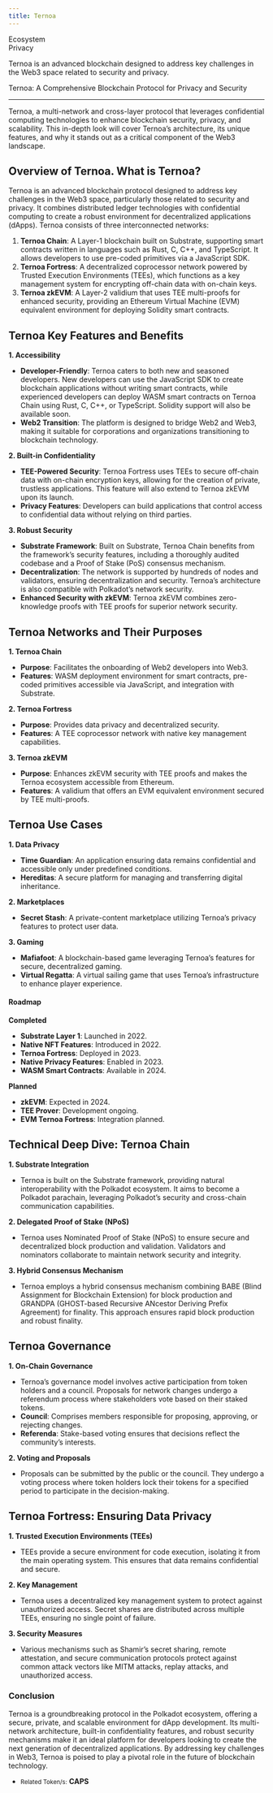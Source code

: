 ```yaml
---
title: Ternoa
---
```

Ecosystem  
 Privacy  

Ternoa is an advanced blockchain designed to address key challenges in the Web3 space related to security and privacy.


Ternoa: A Comprehensive Blockchain Protocol for Privacy and Security  

-----------------------------------------------------------------------

Ternoa, a multi-network and cross-layer protocol that leverages confidential computing technologies to enhance blockchain security, privacy, and scalability. This in-depth look will cover Ternoa’s architecture, its unique features, and why it stands out as a critical component of the Web3 landscape.

Overview of Ternoa. **What is Ternoa?**
---------------------------------------

Ternoa is an advanced blockchain protocol designed to address key challenges in the Web3 space, particularly those related to security and privacy. It combines distributed ledger technologies with confidential computing to create a robust environment for decentralized applications (dApps). Ternoa consists of three interconnected networks:

1. **Ternoa Chain**: A Layer-1 blockchain built on Substrate, supporting smart contracts written in languages such as Rust, C, C++, and TypeScript. It allows developers to use pre-coded primitives via a JavaScript SDK.
2. **Ternoa Fortress**: A decentralized coprocessor network powered by Trusted Execution Environments (TEEs), which functions as a key management system for encrypting off-chain data with on-chain keys.
3. **Ternoa zkEVM**: A Layer-2 validium that uses TEE multi-proofs for enhanced security, providing an Ethereum Virtual Machine (EVM) equivalent environment for deploying Solidity smart contracts.

Ternoa Key Features and Benefits
--------------------------------

**1. Accessibility**

- **Developer-Friendly**: Ternoa caters to both new and seasoned developers. New developers can use the JavaScript SDK to create blockchain applications without writing smart contracts, while experienced developers can deploy WASM smart contracts on Ternoa Chain using Rust, C, C++, or TypeScript. Solidity support will also be available soon.
- **Web2 Transition**: The platform is designed to bridge Web2 and Web3, making it suitable for corporations and organizations transitioning to blockchain technology.

**2. Built-in Confidentiality**

- **TEE-Powered Security**: Ternoa Fortress uses TEEs to secure off-chain data with on-chain encryption keys, allowing for the creation of private, trustless applications. This feature will also extend to Ternoa zkEVM upon its launch.
- **Privacy Features**: Developers can build applications that control access to confidential data without relying on third parties.

**3. Robust Security**

- **Substrate Framework**: Built on Substrate, Ternoa Chain benefits from the framework’s security features, including a thoroughly audited codebase and a Proof of Stake (PoS) consensus mechanism.
- **Decentralization**: The network is supported by hundreds of nodes and validators, ensuring decentralization and security. Ternoa’s architecture is also compatible with Polkadot’s network security.
- **Enhanced Security with zkEVM**: Ternoa zkEVM combines zero-knowledge proofs with TEE proofs for superior network security.

Ternoa Networks and Their Purposes
----------------------------------

**1. Ternoa Chain**

- **Purpose**: Facilitates the onboarding of Web2 developers into Web3.
- **Features**: WASM deployment environment for smart contracts, pre-coded primitives accessible via JavaScript, and integration with Substrate.

**2. Ternoa Fortress**

- **Purpose**: Provides data privacy and decentralized security.
- **Features**: A TEE coprocessor network with native key management capabilities.

**3. Ternoa zkEVM**

- **Purpose**: Enhances zkEVM security with TEE proofs and makes the Ternoa ecosystem accessible from Ethereum.
- **Features**: A validium that offers an EVM equivalent environment secured by TEE multi-proofs.

Ternoa Use Cases
----------------

**1. Data Privacy**

- **Time Guardian**: An application ensuring data remains confidential and accessible only under predefined conditions.
- **Hereditas**: A secure platform for managing and transferring digital inheritance.

**2. Marketplaces**

- **Secret Stash**: A private-content marketplace utilizing Ternoa’s privacy features to protect user data.

**3. Gaming**

- **Mafiafoot**: A blockchain-based game leveraging Ternoa’s features for secure, decentralized gaming.
- **Virtual Regatta**: A virtual sailing game that uses Ternoa’s infrastructure to enhance player experience.

#### Roadmap

**Completed**

- **Substrate Layer 1**: Launched in 2022.
- **Native NFT Features**: Introduced in 2022.
- **Ternoa Fortress**: Deployed in 2023.
- **Native Privacy Features**: Enabled in 2023.
- **WASM Smart Contracts**: Available in 2024.

**Planned**

- **zkEVM**: Expected in 2024.
- **TEE Prover**: Development ongoing.
- **EVM Ternoa Fortress**: Integration planned.

Technical Deep Dive: Ternoa Chain
---------------------------------

**1. Substrate Integration**

- Ternoa is built on the Substrate framework, providing natural interoperability with the Polkadot ecosystem. It aims to become a Polkadot parachain, leveraging Polkadot’s security and cross-chain communication capabilities.

**2. Delegated Proof of Stake (NPoS)**

- Ternoa uses Nominated Proof of Stake (NPoS) to ensure secure and decentralized block production and validation. Validators and nominators collaborate to maintain network security and integrity.

**3. Hybrid Consensus Mechanism**

- Ternoa employs a hybrid consensus mechanism combining BABE (Blind Assignment for Blockchain Extension) for block production and GRANDPA (GHOST-based Recursive ANcestor Deriving Prefix Agreement) for finality. This approach ensures rapid block production and robust finality.

Ternoa Governance
-----------------

**1. On-Chain Governance**

- Ternoa’s governance model involves active participation from token holders and a council. Proposals for network changes undergo a referendum process where stakeholders vote based on their staked tokens.
- **Council**: Comprises members responsible for proposing, approving, or rejecting changes.
- **Referenda**: Stake-based voting ensures that decisions reflect the community’s interests.

**2. Voting and Proposals**

- Proposals can be submitted by the public or the council. They undergo a voting process where token holders lock their tokens for a specified period to participate in the decision-making.

Ternoa Fortress: Ensuring Data Privacy
--------------------------------------

**1. Trusted Execution Environments (TEEs)**

- TEEs provide a secure environment for code execution, isolating it from the main operating system. This ensures that data remains confidential and secure.

**2. Key Management**

- Ternoa uses a decentralized key management system to protect against unauthorized access. Secret shares are distributed across multiple TEEs, ensuring no single point of failure.

**3. Security Measures**

- Various mechanisms such as Shamir’s secret sharing, remote attestation, and secure communication protocols protect against common attack vectors like MITM attacks, replay attacks, and unauthorized access.

### Conclusion

Ternoa is a groundbreaking protocol in the Polkadot ecosystem, offering a secure, private, and scalable environment for dApp development. Its multi-network architecture, built-in confidentiality features, and robust security mechanisms make it an ideal platform for developers looking to create the next generation of decentralized applications. By addressing key challenges in Web3, Ternoa is poised to play a pivotal role in the future of blockchain technology.

- <small>Related Token/s:</small> **CAPS**
